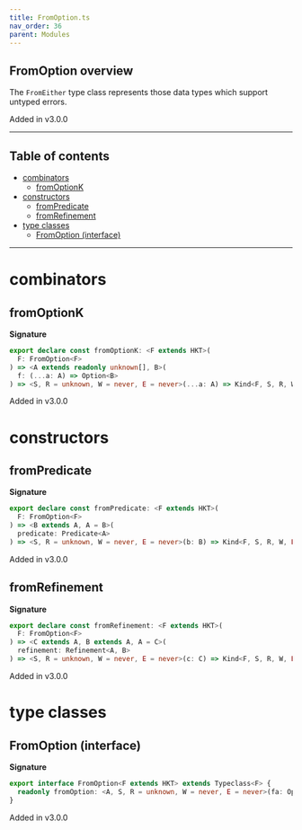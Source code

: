 ```yaml
---
title: FromOption.ts
nav_order: 36
parent: Modules
---
```


## FromOption overview

The `FromEither` type class represents those data types which support untyped errors.

Added in v3.0.0

---

<h2 class="text-delta">Table of contents</h2>

- [combinators](#combinators)
  - [fromOptionK](#fromoptionk)
- [constructors](#constructors)
  - [fromPredicate](#frompredicate)
  - [fromRefinement](#fromrefinement)
- [type classes](#type-classes)
  - [FromOption (interface)](#fromoption-interface)

---

# combinators

## fromOptionK

**Signature**

```ts
export declare const fromOptionK: <F extends HKT>(
  F: FromOption<F>
) => <A extends readonly unknown[], B>(
  f: (...a: A) => Option<B>
) => <S, R = unknown, W = never, E = never>(...a: A) => Kind<F, S, R, W, E, B>
```

Added in v3.0.0

# constructors

## fromPredicate

**Signature**

```ts
export declare const fromPredicate: <F extends HKT>(
  F: FromOption<F>
) => <B extends A, A = B>(
  predicate: Predicate<A>
) => <S, R = unknown, W = never, E = never>(b: B) => Kind<F, S, R, W, E, B>
```

Added in v3.0.0

## fromRefinement

**Signature**

```ts
export declare const fromRefinement: <F extends HKT>(
  F: FromOption<F>
) => <C extends A, B extends A, A = C>(
  refinement: Refinement<A, B>
) => <S, R = unknown, W = never, E = never>(c: C) => Kind<F, S, R, W, E, B>
```

Added in v3.0.0

# type classes

## FromOption (interface)

**Signature**

```ts
export interface FromOption<F extends HKT> extends Typeclass<F> {
  readonly fromOption: <A, S, R = unknown, W = never, E = never>(fa: Option<A>) => Kind<F, S, R, W, E, A>
}
```

Added in v3.0.0
